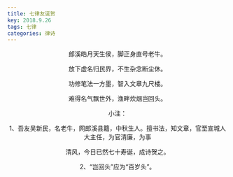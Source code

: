 ```yaml
---
title: 七律友诞贺
key: 2018.9.26
tags: 七律
categories: 律诗
---
```


<p align="center">郎溪皓月天生侯，脚正身直号老牛。
</p>
<p align="center">放下虚名归民界，不生杂念断尘休。
</p>
<p align="center">功修笔法一方墨，智入文章九尺楼。
</p>
<p align="center">难得名气飘世外，渔畔炊烟岂回头。
</p>
<p align="center">小注：
</p>
<p align="center">1、吾友吴新民，名老牛，网郎溪县籍，中秋生人。擅书法，知文章，官至宣城人大主任，为官清廉，为事
</p>
<p align="center">清风，今日已然七十寿诞，成诗贺之。
</p>
<p align="center">2、“岂回头”应为“百岁头”。
</p>
<p align="center"></br>
</p>
